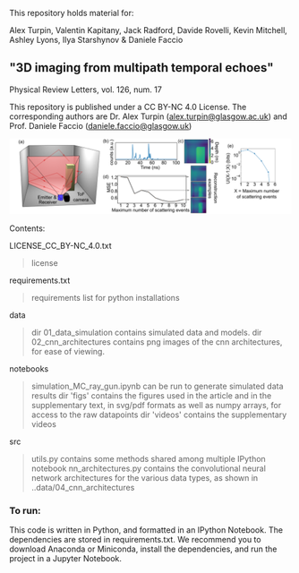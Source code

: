 This repository holds material for:

Alex Turpin, Valentin Kapitany, Jack Radford, Davide Rovelli, Kevin Mitchell, Ashley Lyons, Ilya Starshynov & Daniele Faccio 
## "3D imaging from multipath temporal echoes" 
Physical Review Letters, vol. 126, num. 17

This repository is published under a CC BY-NC 4.0 License. The corresponding authors are 
Dr. Alex Turpin (alex.turpin@glasgow.ac.uk) and Prof. Daniele Faccio (daniele.faccio@glasgow.uk)

![fig1](https://github.com/VKapitany/3D_imaging_from_multipath_echoes_simulation_only/blob/main/results/figs/MF1/bgd.png)

Contents:

LICENSE_CC_BY-NC_4.0.txt
>license

requirements.txt
>requirements list for python installations

data
>dir 01_data_simulation contains simulated data and models.
>dir 02_cnn_architectures contains png images of the cnn architectures, for ease of viewing.

notebooks
>simulation_MC_ray_gun.ipynb can be run to generate simulated data
results
>dir 'figs' contains the figures used in the article and in the supplementary text, in svg/pdf formats as well as numpy arrays, for access to the raw datapoints
>dir 'videos' contains the supplementary videos

src
>utils.py contains some methods shared among multiple IPython notebook
>nn_architectures.py contains the convolutional neural network architectures for the various data types, as shown in ..data/04_cnn_architectures

### To run:
This code is written in Python, and formatted in an IPython Notebook. The dependencies are stored in requirements.txt. We recommend you to download Anaconda or Miniconda,
install the dependencies, and run the project in a Jupyter Notebook.

